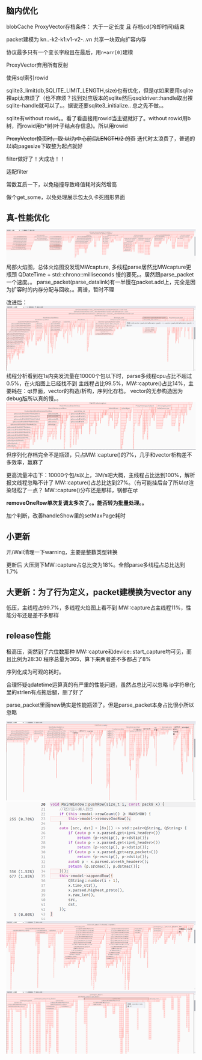 #
## 脑内优化

blobCache
ProxyVector存档条件：
大于一定长度 且 存档cd(冷却时间)结束

packet建模为
kn..-k2-k1:v1-v2-..vn
共享一块双向扩容内存

协议最多只有一个变长字段且在最后，用`n+arr[0]`建模

ProxyVector弃用所有反射

使用sql索引rowid

sqlite3_limit(db,SQLITE_LIMIT_LENGTH,size)也有优化，但是qt如果要用sqlite裸api太麻烦了（也不麻烦？找到对应版本的sqlite然后qsqldriver::handle取出裸sqlite-handle就可以了。。据说还要sqlite3_initialize..
总之先不做。。

sqlite有without rowid。。看了看直接用rowid当主键就好了。without rowid用b树，而rowid用b*树(叶子结点存信息)。所以用rowid

~~ProxyVector换页时，取 以i为中心前后LENGTH/2 的页~~ 迭代时太浪费了，普通的以i向pagesize下取整为起点就好

filter做好了！大成功！！

适配filter

常数互质一下，以免碰撞导致峰值耗时突然增高

做个get_some，以免处理展示包太久卡死图形界面

## 真-性能优化

![](image/1.png)
局部火焰图，总体火焰图没发现MWcapture, 多线程parse居然比MWcapture更瓶颈
QDateTime + std::chrono::milliseconds 慢的要死。。居然跟parse_packet一个速度。。
parse_packet(parse_datalink)有一半慢在packet.add上，完全是因为扩容时的内存分配与回收。。离谱，暂时不理

改进后：
![](image/2.png)
线程分析看到在1s内突发流量在10000个包以下时，parse多线程cpu占比不超过0.5%，在火焰图上已经找不到
主线程占比99.5%，MW::capture()占比14%，主要耗在：qt界面，vector的构造/析构，序列化存档。
vector的无参构造因为debug版所以真的慢。。
![](image/3.png)
但序列化存档完全不是瓶颈，只占MW::capture()的7%，几乎和vector析构差不多效率，赢麻了

更高流量冲击下：10000个包/s以上，3M/s吧大概，主线程占比达到100%，解析报文线程忽略不计了
MW::capture()占总比达到27%。（有可能挂后台了所以qt渲染轻松了一点？
MW::capture()分布还是那样，锅都在qt

**removeOneRow单次复调太多次了。。能否转为批量处理。。**

加个判断，改善handleShow里的setMaxPage耗时

## 小更新
开/Wall清理一下warning，主要是整数类型转换

更新后
大压测下MW::capture占总比变为18%。全部parse多线程占总比达到1.7%

## 大更新：为了行为定义，packet建模换为vector any
低压，主线程占99.7%，多线程火焰图上看不到
MW::capture占主线程11%，性能分布还是差不多那样

## release性能
极高压，突然到了六位数那种
MW::capture和device::start_capture均可见，而且比例为28:30
程序总量为365，算下来两者差不多都占了8%

序列化成为可观的耗时。

合理怀疑qdatetime运算真的有严重的性能问题，虽然占总比可以忽略
ip字符串化里的strlen有点拖后腿，删了好了

parse_packet里面new确实是性能瓶颈了。但是parse_packet本身占比很小所以忽略

![](image/4.png)
![](image/5.png)
![](image/6.png)
![](image/7.png)
